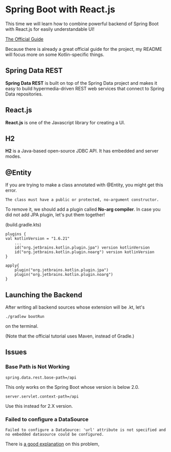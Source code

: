 # Spring Boot with React.js
This time we will learn how to combine powerful backend of Spring Boot with React.js for easily understandable UI!

[The Official Guide](https://spring.io/guides/tutorials/react-and-spring-data-rest/)

Because there is already a great official guide for the project, my README will focus more on some Kotlin-specific things.

## Spring Data REST
**Spring Data REST** is built on top of the Spring Data project and makes it easy
to build hypermedia-driven REST web services that connect to Spring Data repositories.
## React.js
**React.js** is one of the Javascript library for creating a UI.
## H2
**H2** is a Java-based open-source JDBC API. It has embedded and server modes.

## @Entity
If you are trying to make a class annotated with @Entity, you might get this error.

    The class must have a public or protected, no-argument constructor.

To remove it, we should add a plugin called **No-arg compiler**.
In case you did not add JPA plugin, let's put them together!

(build.gradle.kts)

    plugins {
    val kotlinVersion = "1.6.21"
        ...
    	id("org.jetbrains.kotlin.plugin.jpa") version kotlinVersion
        id("org.jetbrains.kotlin.plugin.noarg") version kotlinVersion
    }

    apply{
        plugin("org.jetbrains.kotlin.plugin.jpa")
        plugin("org.jetbrains.kotlin.plugin.noarg")
    }

## Launching the Backend
After writing all backend sources whose extension will be .kt, let's

    ./gradlew bootRun

on the terminal.

(Note that the official tutorial uses Maven, instead of Gradle.)

## Issues
### Base Path is Not Working

    spring.data.rest.base-path=/api

This only works on the Spring Boot whose version is below 2.0.

    server.servlet.context-path=/api

Use this instead for 2.X version.

### Failed to configure a DataSource

    Failed to configure a DataSource: 'url' attribute is not specified and no embedded datasource could be configured.

There is [a good explanation](https://www.baeldung.com/spring-boot-failed-to-configure-data-source) on this problem,

